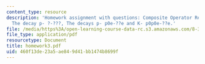 ```yaml
---
content_type: resource
description: 'Homework assignment with questions: Composite Operator Renormalization,
  The decay p- ?-???, The decays p- p0e-??e and K- p0p0e-??e.'
file: /media/https%3A/open-learning-course-data-rc.s3.amazonaws.com/8-325-relativistic-quantum-field-theory-iii-spring-2007/460f13de23a5ae849d41bb1474b8699f_homework3.pdf
file_type: application/pdf
resourcetype: Document
title: homework3.pdf
uid: 460f13de-23a5-ae84-9d41-bb1474b8699f
---
```

